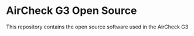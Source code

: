 # AirCheck G3 Open Source

This repository contains the open source software used in the AirCheck G3
